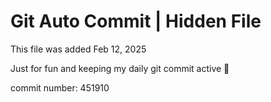 # Git Auto Commit | Hidden File

This file was added Feb 12, 2025

Just for fun and keeping my daily git commit active 🤪

commit number: 451910
